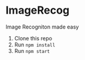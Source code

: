 # ImageRecog
Image Recogniton made easy

1. Clone this repo
2. Run `npm install`
3. Run `npm start`
